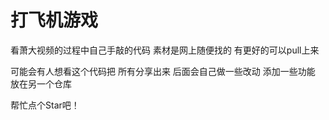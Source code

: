 # 打飞机游戏
看萧大视频的过程中自己手敲的代码
素材是网上随便找的 有更好的可以pull上来

可能会有人想看这个代码把 所有分享出来
后面会自己做一些改动 添加一些功能 放在另一个仓库

帮忙点个Star吧！
